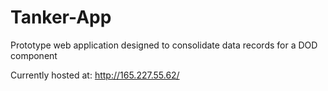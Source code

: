 # Tanker-App
Prototype web application designed to consolidate data records for a DOD component

Currently hosted at: http://165.227.55.62/

